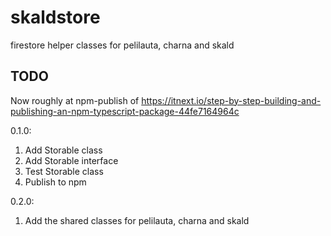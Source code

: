 # skaldstore
firestore helper classes for pelilauta, charna and skald

## TODO

Now roughly at npm-publish of https://itnext.io/step-by-step-building-and-publishing-an-npm-typescript-package-44fe7164964c

0.1.0:
1. Add Storable class
2. Add Storable interface
3. Test Storable class
4. Publish to npm

0.2.0:
1. Add the shared classes for pelilauta, charna and skald

